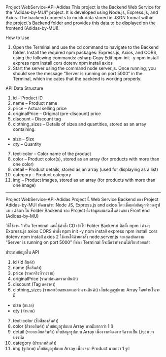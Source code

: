 Project WebService-API-Adidas
This project is the Backend Web Service for the "Adidas-by-MUI" project. It is developed using Node.js, Express.js, and Axios. The backend connects to mock data stored in JSON format within the project's Backend folder and provides this data to be displayed on the frontend (Adidas-by-MUI).

How to Use
1. Open the Terminal and use the cd command to navigate to the Backend folder. Install the required npm packages: Express.js, Axios, and CORS, using the following commands:
csharp
Copy Edit
npm init -y
npm install express
npm install cors dotenv
npm install axios
2. Start the server using the command node server.js. Once running, you should see the message “Server is running on port 5000” in the Terminal, which indicates that the backend is working properly.

API Data Structure
1. id – Product ID
2. name – Product name
3. price – Actual selling price
4. originalPrice – Original (pre-discount) price
5. discount – Discount tag
6. clothing_sizes – Details of sizes and quantities, stored as an array containing:
- size – Size
- qty – Quantity
7. text-color – Color name of the product
8. color – Product color(s), stored as an array (for products with more than one color)
9. detail – Product details, stored as an array (used for displaying as a list)
10. category – Product category
11. img – Product images, stored as an array (for products with more than one image)

------------------------------------------------------------------------------------------------------------------------------------------------------------------------------------------------------------------------------------------------------------------------------------------------

Project WebService-API-Adidas
Project นี้ Web Service Backend ของ Project Adidas-by-MUI พัฒนาด้วย Node JS, Express.js and axios โดยเชื่อมต่อข้อมูลจำลองรูปแบบ Json ใน Folder Backend ของ Project ดึงข้อมูลมาแสดงในส่วนของ Front end (Adidas-by-MU)

วิธีใช้งาน
1 เปิด Terminal และใช้คำสั่ง CD เข้าไป Folder Backend ติดตั้ง npm i ต่างๆ Express.js axios CORS
คำสั่ง
npm init -y
npm install express
npm install cors dotenv
npm install axios
2 ใช้งานได้ด้วยคำสั่ง node.server.js จะแสดงข้อความ “Server is running on port 5000” ที่ช่อง Terminal ก็จะถือว่าทำงานได้เรียบร้อยแล้ว

ประเภทข้อมูลใน API
1. id (Id สินค้า)
2. name (ชื่อสินค้า)
3. price (ราคาจริงที่วางขาย)
4. originalPrice (ราคาก่อนลดราคาสินค้า)
5. discount (Tag ลดราคา)
6. clothing_sizes (รายละเอียดขนาดและจำนวนสินค้า) เก็บข้อมูลรูปแบบ Array โดยด้านในจะมี
- size (ขนาด)
- qty (จำนวน)
7. text-color (ชื่อสีของสินค้า)
8. color (สีของสินค้า) เก็บข้อมูลรูปแบบ Array หากมีมากกว่า 1 สี
9. detail (รายละเอียดสินค้า) เก็บข้อมูลรูปแบบ Array เนื่องจากต้องการจัดวางเป็น List แยกบรรทัด
10. category (ประเภทสินค้า)
11. img (รูปภาพ) เก็บข้อมูลรูปแบบ Array เนื่องจาก Product มากกว่า 1 รูป
